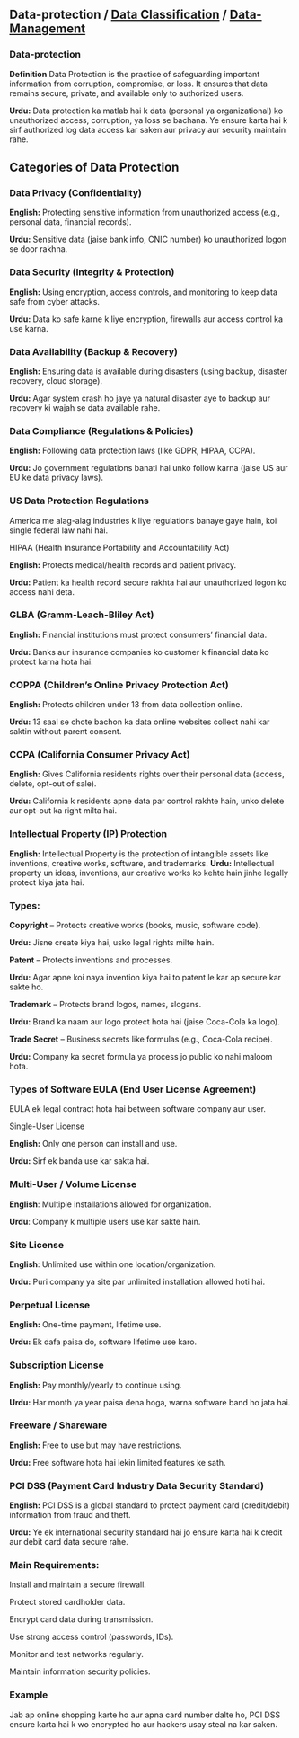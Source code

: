 ## Data-protection   /  **[Data Classification](https://github.com/sherazi1214/Data-Classification)** / **[Data-Management](https://github.com/sherazi1214/Data-Management-/blob/main/README.md)** 


### Data-protection

**Definition**
Data Protection is the practice of safeguarding important information from corruption, compromise, or loss. It ensures that data remains secure, private, and available only to authorized users.

**Urdu:**
Data protection ka matlab hai k data (personal ya organizational) ko unauthorized access, corruption, ya loss se bachana. Ye ensure karta hai k sirf authorized log data access kar saken aur privacy aur security maintain rahe.

## Categories of Data Protection

### Data Privacy (Confidentiality)

**English:** Protecting sensitive information from unauthorized access (e.g., personal data, financial records).

**Urdu:** Sensitive data (jaise bank info, CNIC number) ko unauthorized logon se door rakhna.

### Data Security (Integrity & Protection)

**English:** Using encryption, access controls, and monitoring to keep data safe from cyber attacks.

**Urdu:** Data ko safe karne k liye encryption, firewalls aur access control ka use karna.

### Data Availability (Backup & Recovery)

**English:** Ensuring data is available during disasters (using backup, disaster recovery, cloud storage).

**Urdu:** Agar system crash ho jaye ya natural disaster aye to backup aur recovery ki wajah se data available rahe.

### Data Compliance (Regulations & Policies)

**English:** Following data protection laws (like GDPR, HIPAA, CCPA).

**Urdu:** Jo government regulations banati hai unko follow karna (jaise US aur EU ke data privacy laws).

### US Data Protection Regulations

America me alag-alag industries k liye regulations banaye gaye hain, koi single federal law nahi hai.

HIPAA (Health Insurance Portability and Accountability Act)

**English:** Protects medical/health records and patient privacy.

**Urdu:** Patient ka health record secure rakhta hai aur unauthorized logon ko access nahi deta.

### GLBA (Gramm-Leach-Bliley Act)

**English:** Financial institutions must protect consumers’ financial data.

**Urdu:** Banks aur insurance companies ko customer k financial data ko protect karna hota hai.

### COPPA (Children’s Online Privacy Protection Act)

**English:** Protects children under 13 from data collection online.

**Urdu:** 13 saal se chote bachon ka data online websites collect nahi kar saktin without parent consent.

### CCPA (California Consumer Privacy Act)

**English:** Gives California residents rights over their personal data (access, delete, opt-out of sale).

**Urdu:** California k residents apne data par control rakhte hain, unko delete aur opt-out ka right milta hai.

### Intellectual Property (IP) Protection

**English:** Intellectual Property is the protection of intangible assets like inventions, creative works, software, and trademarks.
**Urdu:** Intellectual property un ideas, inventions, aur creative works ko kehte hain jinhe legally protect kiya jata hai.

### Types:

**Copyright** – Protects creative works (books, music, software code).

**Urdu:** Jisne create kiya hai, usko legal rights milte hain.

**Patent** – Protects inventions and processes.

**Urdu:** Agar apne koi naya invention kiya hai to patent le kar ap secure kar sakte ho.

**Trademark** – Protects brand logos, names, slogans.

**Urdu:** Brand ka naam aur logo protect hota hai (jaise Coca-Cola ka logo).

**Trade Secret** – Business secrets like formulas (e.g., Coca-Cola recipe).

**Urdu:** Company ka secret formula ya process jo public ko nahi maloom hota.

### Types of Software EULA (End User License Agreement)

EULA ek legal contract hota hai between software company aur user.

Single-User License

**English:** Only one person can install and use.

**Urdu:** Sirf ek banda use kar sakta hai.

### Multi-User / Volume License

**English**: Multiple installations allowed for organization.

**Urdu**: Company k multiple users use kar sakte hain.

### Site License

**English**: Unlimited use within one location/organization.

**Urdu:** Puri company ya site par unlimited installation allowed hoti hai.

### Perpetual License

**English:** One-time payment, lifetime use.

**Urdu:** Ek dafa paisa do, software lifetime use karo.

### Subscription License

**English:** Pay monthly/yearly to continue using.

**Urdu:** Har month ya year paisa dena hoga, warna software band ho jata hai.

### Freeware / Shareware

**English:** Free to use but may have restrictions.

**Urdu:** Free software hota hai lekin limited features ke sath.

### PCI DSS (Payment Card Industry Data Security Standard)

**English:** PCI DSS is a global standard to protect payment card (credit/debit) information from fraud and theft.

**Urdu:** Ye ek international security standard hai jo ensure karta hai k credit aur debit card data secure rahe.

### Main Requirements:

Install and maintain a secure firewall.

Protect stored cardholder data.

Encrypt card data during transmission.

Use strong access control (passwords, IDs).

Monitor and test networks regularly.

Maintain information security policies.

### Example
Jab ap online shopping karte ho aur apna card number dalte ho, PCI DSS ensure karta hai k wo encrypted ho aur hackers usay steal na kar saken.
